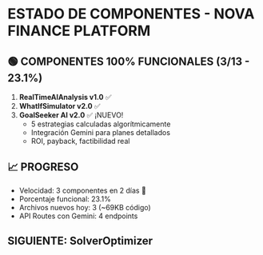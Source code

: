 # ESTADO DE COMPONENTES - NOVA FINANCE PLATFORM

## 🟢 COMPONENTES 100% FUNCIONALES (3/13 - 23.1%)

1. **RealTimeAIAnalysis v1.0** ✅
2. **WhatIfSimulator v2.0** ✅  
3. **GoalSeeker AI v2.0** ✅ ¡NUEVO!
   - 5 estrategias calculadas algorítmicamente
   - Integración Gemini para planes detallados
   - ROI, payback, factibilidad real

## 📈 PROGRESO
- Velocidad: 3 componentes en 2 días 🚀
- Porcentaje funcional: 23.1%
- Archivos nuevos hoy: 3 (~69KB código)
- API Routes con Gemini: 4 endpoints

## SIGUIENTE: SolverOptimizer
